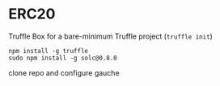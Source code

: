 # ERC20

Truffle Box for a bare-minimum Truffle project (`truffle init`)

```
npm install -g truffle
sudo npm install -g solc@0.8.0
```
clone repo and configure gauche


